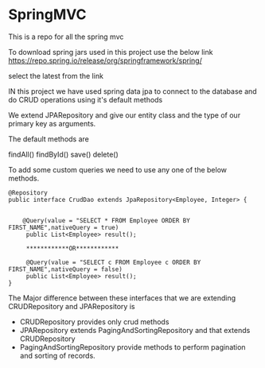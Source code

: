 # SpringMVC
This is a repo for all the spring mvc 


To download spring jars used in this project use the below link
https://repo.spring.io/release/org/springframework/spring/

select the latest from the link


IN this project we have used spring data jpa to connect to the database and do CRUD operations using it's default methods

We extend JPARepository and give our entity class and the type of our primary key as arguments.


The default methods are 

findAll()
findById()
save()
delete()


To add some custom queries we need to use any one of the below methods.

```
@Repository
public interface CrudDao extends JpaRepository<Employee, Integer> {

	
	@Query(value = "SELECT * FROM Employee ORDER BY FIRST_NAME",nativeQuery = true)
	 public List<Employee> result();
	 
	 ************OR************
	 
	 @Query(value = "SELECT c FROM Employee c ORDER BY FIRST_NAME",nativeQuery = false)
	 public List<Employee> result();
}

```




The Major difference between these interfaces that we are extending CRUDRepository and JPARepository is 

* CRUDRepository provides only crud methods
* JPARepository extends PagingAndSortingRepository and that extends CRUDRepository
* PagingAndSortingRepository provide methods to perform pagination and sorting of records. 

